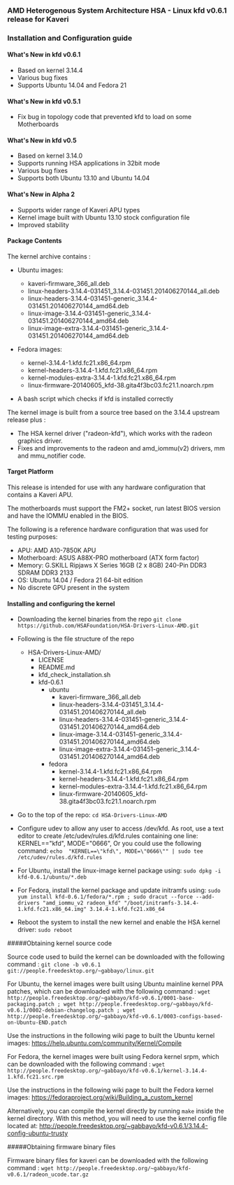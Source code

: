 ### AMD Heterogenous System Architecture HSA - Linux kfd v0.6.1 release for Kaveri

### Installation and Configuration guide

#### What's New in kfd v0.6.1

* Based on kernel 3.14.4
* Various bug fixes
* Supports Ubuntu 14.04 and Fedora 21

#### What's New in kfd v0.5.1

* Fix bug in topology code that prevented kfd to load on some Motherboards

#### What's New in kfd v0.5

* Based on kernel 3.14.0
* Supports running HSA applications in 32bit mode
* Various bug fixes
* Supports both Ubuntu 13.10 and Ubuntu 14.04

#### What's New in Alpha 2

* Supports wider range of Kaveri APU types
* Kernel image built with Ubuntu 13.10 stock configuration file
* Improved stability

#### Package Contents

The kernel archive contains : 

* Ubuntu images:
  * kaveri-firmware_366_all.deb
  * linux-headers-3.14.4-031451_3.14.4-031451.201406270144_all.deb
  * linux-headers-3.14.4-031451-generic_3.14.4-031451.201406270144_amd64.deb
  * linux-image-3.14.4-031451-generic_3.14.4-031451.201406270144_amd64.deb
  * linux-image-extra-3.14.4-031451-generic_3.14.4-031451.201406270144_amd64.deb

* Fedora images:
  * kernel-3.14.4-1.kfd.fc21.x86_64.rpm
  * kernel-headers-3.14.4-1.kfd.fc21.x86_64.rpm
  * kernel-modules-extra-3.14.4-1.kfd.fc21.x86_64.rpm
  * linux-firmware-20140605_kfd-38.gita4f3bc03.fc21.1.noarch.rpm

* A bash script which checks if kfd is installed correctly

The kernel image is built from a source tree based on the 3.14.4 upstream release plus :

* The HSA kernel driver ("radeon-kfd"), which works with the radeon graphics driver.
* Fixes and improvements to the radeon and amd_iommu(v2) drivers, mm and mmu_notifier code.

#### Target Platform

This release is intended for use with any hardware configuration that contains a Kaveri APU.

The motherboards must support the FM2+ socket, run latest BIOS version and have the
IOMMU enabled in the BIOS.

The following is a reference hardware configuration that was used for testing purposes:

* APU:            AMD A10-7850K APU
* Motherboard:    ASUS A88X-PRO motherboard (ATX form factor)
* Memory:         G.SKILL Ripjaws X Series 16GB (2 x 8GB) 240-Pin DDR3 SDRAM DDR3 2133
* OS:             Ubuntu 14.04 / Fedora 21 64-bit edition
* No discrete GPU present in the system

#### Installing and configuring the kernel

* Downloading the kernel binaries from the repo
  `git clone https://github.com/HSAFoundation/HSA-Drivers-Linux-AMD.git`

* Following is the file structure of the repo
  
  * HSA-Drivers-Linux-AMD/
      * LICENSE
      * README.md
      * kfd_check_installation.sh
      * kfd-0.6.1
        * ubuntu
          * kaveri-firmware_366_all.deb
          * linux-headers-3.14.4-031451_3.14.4-031451.201406270144_all.deb
          * linux-headers-3.14.4-031451-generic_3.14.4-031451.201406270144_amd64.deb
          * linux-image-3.14.4-031451-generic_3.14.4-031451.201406270144_amd64.deb
          * linux-image-extra-3.14.4-031451-generic_3.14.4-031451.201406270144_amd64.deb
        * fedora
          * kernel-3.14.4-1.kfd.fc21.x86_64.rpm
          * kernel-headers-3.14.4-1.kfd.fc21.x86_64.rpm
          * kernel-modules-extra-3.14.4-1.kfd.fc21.x86_64.rpm
          * linux-firmware-20140605_kfd-38.gita4f3bc03.fc21.1.noarch.rpm

* Go to the top of the repo:
  `cd HSA-Drivers-Linux-AMD`

* Configure udev to allow any user to access /dev/kfd. As root, use a text editor to create /etc/udev/rules.d/kfd.rules containing one line:  
KERNEL=="kfd", MODE="0666", Or you could use the following command:
  `echo  "KERNEL==\"kfd\", MODE=\"0666\"" | sudo tee /etc/udev/rules.d/kfd.rules`

* For Ubuntu, install the linux-image kernel package using:
  `sudo dpkg -i kfd-0.6.1/ubuntu/*.deb`

* For Fedora, install the kernel package and update initramfs using:
  `sudo yum install kfd-0.6.1/fedora/*.rpm ; sudo dracut --force --add-drivers "amd_iommu_v2 radeon_kfd" "/boot/initramfs-3.14.4-1.kfd.fc21.x86_64.img" 3.14.4-1.kfd.fc21.x86_64`

* Reboot the system to install the new kernel and enable the HSA kernel driver:
  `sudo reboot`
 
#####Obtaining kernel source code 

Source code used to build the kernel can be downloaded with the following command : 
`git clone -b v0.6.1 git://people.freedesktop.org/~gabbayo/linux.git`

For Ubuntu, the kernel images were built using Ubuntu mainline kernel PPA patches, which can be downloaded with the following command :
`wget http://people.freedesktop.org/~gabbayo/kfd-v0.6.1/0001-base-packaging.patch ; wget http://people.freedesktop.org/~gabbayo/kfd-v0.6.1/0002-debian-changelog.patch ; wget http://people.freedesktop.org/~gabbayo/kfd-v0.6.1/0003-configs-based-on-Ubuntu-END.patch`

Use the instructions in the following wiki page to built the Ubuntu kernel images:
https://help.ubuntu.com/community/Kernel/Compile

For Fedora, the kernel images were built using Fedora kernel srpm, which can be downloaded with the following command :
`wget http://people.freedesktop.org/~gabbayo/kfd-v0.6.1/kernel-3.14.4-1.kfd.fc21.src.rpm`

Use the instructions in the following wiki page to built the Fedora kernel images:
https://fedoraproject.org/wiki/Building_a_custom_kernel

Alternatively, you can compile the kernel directly by running `make` inside the kernel directory. 
With this method, you will need to use the kernel config file located at:
http://people.freedesktop.org/~gabbayo/kfd-v0.6.1/3.14.4-config-ubuntu-trusty

#####Obtaining firmware binary files

Firmware binary files for kaveri can be downloaded with the following command :
`wget http://people.freedesktop.org/~gabbayo/kfd-v0.6.1/radeon_ucode.tar.gz`

